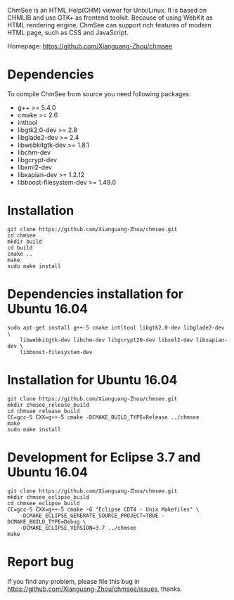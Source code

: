 ﻿ChmSee is an HTML Help(CHM) viewer for Unix/Linux. It is based on CHMLIB
and use GTK+ as frontend toolkit. Because of using WebKit as HTML
rendering engine, ChmSee can support rich features of modern HTML
page, such as CSS and JavaScript.

Homepage: https://github.com/Xianguang-Zhou/chmsee


Dependencies
============

To compile ChmSee from source you need following packages:
 * g++ >= 5.4.0
 * cmake >= 2.6
 * intltool
 * libgtk2.0-dev >= 2.8
 * libglade2-dev >= 2.4
 * libwebkitgtk-dev >= 1.8.1
 * libchm-dev
 * libgcrypt-dev
 * libxml2-dev
 * libxapian-dev >= 1.2.12
 * libboost-filesystem-dev >= 1.49.0

Installation
============

```shell
git clone https://github.com/Xianguang-Zhou/chmsee.git
cd chmsee
mkdir build
cd build
cmake ..
make
sudo make install
```

Dependencies installation for Ubuntu 16.04
==========================================

```shell
sudo apt-get install g++-5 cmake intltool libgtk2.0-dev libglade2-dev \
    libwebkitgtk-dev libchm-dev libgcrypt20-dev libxml2-dev libxapian-dev \
    libboost-filesystem-dev
```

Installation for Ubuntu 16.04
=============================

```shell
git clone https://github.com/Xianguang-Zhou/chmsee.git
mkdir chmsee_release_build
cd chmsee_release_build
CC=gcc-5 CXX=g++-5 cmake -DCMAKE_BUILD_TYPE=Release ../chmsee
make
sudo make install
```

Development for Eclipse 3.7 and Ubuntu 16.04
============================================

```shell
git clone https://github.com/Xianguang-Zhou/chmsee.git
mkdir chmsee_eclipse_build
cd chmsee_eclipse_build
CC=gcc-5 CXX=g++-5 cmake -G "Eclipse CDT4 - Unix Makefiles" \
    -DCMAKE_ECLIPSE_GENERATE_SOURCE_PROJECT=TRUE -DCMAKE_BUILD_TYPE=Debug \
    -DCMAKE_ECLIPSE_VERSION=3.7 ../chmsee
make
```

Report bug
==========

If you find any problem, please file this bug in
https://github.com/Xianguang-Zhou/chmsee/issues, thanks.
